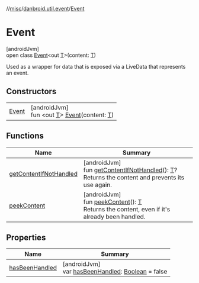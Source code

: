 //[misc](../../../index.md)/[danbroid.util.event](../index.md)/[Event](index.md)

# Event

[androidJvm]\
open class [Event](index.md)&lt;out [T](index.md)&gt;(content: [T](index.md))

Used as a wrapper for data that is exposed via a LiveData that represents an event.

## Constructors

| | |
|---|---|
| [Event](-event.md) | [androidJvm]<br>fun &lt;out [T](index.md)&gt; [Event](-event.md)(content: [T](index.md)) |

## Functions

| Name | Summary |
|---|---|
| [getContentIfNotHandled](get-content-if-not-handled.md) | [androidJvm]<br>fun [getContentIfNotHandled](get-content-if-not-handled.md)(): [T](index.md)?<br>Returns the content and prevents its use again. |
| [peekContent](peek-content.md) | [androidJvm]<br>fun [peekContent](peek-content.md)(): [T](index.md)<br>Returns the content, even if it's already been handled. |

## Properties

| Name | Summary |
|---|---|
| [hasBeenHandled](has-been-handled.md) | [androidJvm]<br>var [hasBeenHandled](has-been-handled.md): [Boolean](https://kotlinlang.org/api/latest/jvm/stdlib/kotlin/-boolean/index.html) = false |
